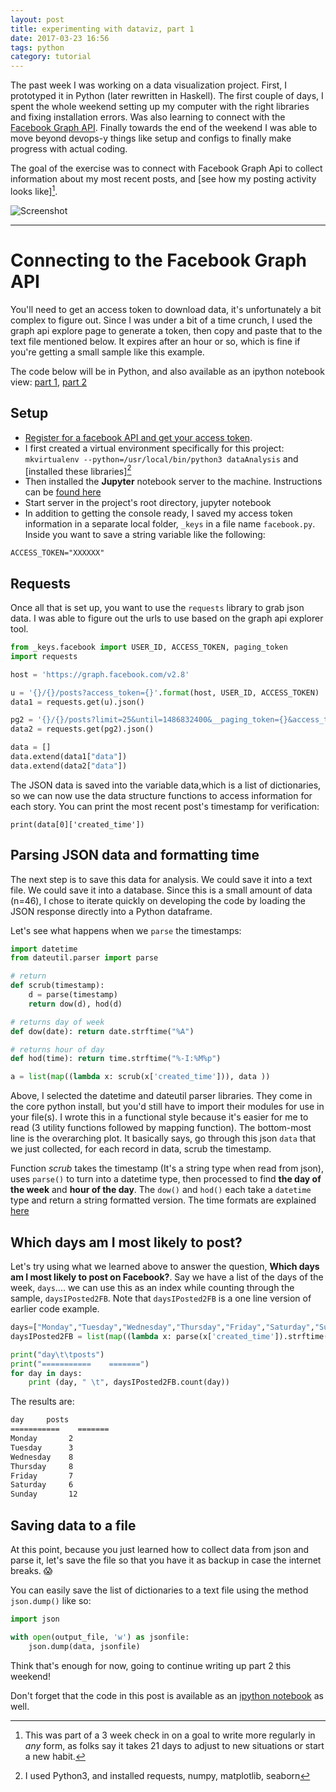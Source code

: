 ```yaml
---
layout: post
title: experimenting with dataviz, part 1
date: 2017-03-23 16:56
tags: python
category: tutorial
---
```


The past week I was working on a data visualization project. First, I prototyped it in Python (later rewritten in Haskell). The first couple of days, I spent the whole weekend setting up my computer with the right libraries and fixing installation errors. Was also learning to connect with the [Facebook Graph API][1]. Finally towards the end of the weekend I was able to move beyond devops-y things like setup and configs to finally make progress with actual coding.

The goal of the exercise was to connect with Facebook Graph Api to collect information about my most recent posts, and [see how my posting activity looks like][^1]. 

![Screenshot](https://c1.staticflickr.com/3/2944/32815168073_c2b39b1eef_c.jpg)

---

# Connecting to the Facebook Graph API

You'll need to get an access token to download data, it's unfortunately a bit complex to figure out. Since I was under a bit of a time crunch, I used the graph api explore page to generate a token, then copy and paste that to the text file mentioned below. It expires after an hour or so, which is fine if you're getting a small sample like this example.

The code below will be in Python, and also available as an ipython notebook view: [part 1][4], [part 2][5]

## Setup

- [Register for a facebook API and get your access token][2].
- I first created a virtual environment specifically for this project: `mkvirtualenv --python=/usr/local/bin/python3 dataAnalysis` and [installed these libraries][^2]
- Then installed the **Jupyter** notebook server to the machine. Instructions can be [found here][3]
- Start server in the project's root directory, jupyter notebook
- In addition to getting the console ready, I saved my access token information in a separate local folder, `_keys` in a file name `facebook.py`. Inside you want to save a string variable like the following:

`ACCESS_TOKEN="XXXXXX"`

## Requests

Once all that is set up, you want to use the `requests` library to grab json data. I was able to figure out the urls to use based on the graph api explorer tool.

```python
from _keys.facebook import USER_ID, ACCESS_TOKEN, paging_token
import requests

host = 'https://graph.facebook.com/v2.8'

u = '{}/{}/posts?access_token={}'.format(host, USER_ID, ACCESS_TOKEN)
data1 = requests.get(u).json()

pg2 = '{}/{}/posts?limit=25&until=1486832400&__paging_token={}&access_token={}'.format(host, USER_ID, paging_token, ACCESS_TOKEN)
data2 = requests.get(pg2).json()

data = []
data.extend(data1["data"])
data.extend(data2["data"])
```

The JSON data is saved into the variable data,which is a list of dictionaries, so we can now use the data structure functions to access information for each story. You can print the most recent post's timestamp for verification:

`print(data[0]['created_time'])`

## Parsing JSON data and formatting time

The next step is to save this data for analysis. We could save it into a text file. We could save it into a database. Since this is a small amount of data (n=46), I chose to iterate quickly on developing the code by loading the JSON response directly into a Python dataframe.

Let's see what happens when we `parse` the timestamps:

```python
import datetime
from dateutil.parser import parse

# return 
def scrub(timestamp):
    d = parse(timestamp)
    return dow(d), hod(d)

# returns day of week
def dow(date): return date.strftime("%A")

# returns hour of day
def hod(time): return time.strftime("%-I:%M%p")

a = list(map((lambda x: scrub(x['created_time'])), data ))
```

Above, I selected the datetime and dateutil parser libraries. They come in the core python install, but you'd still have to import their modules for use in your file(s). I wrote this in a functional style because it's easier for me to read (3 utility functions followed by mapping function). The bottom-most line is the overarching plot. It basically says, go through this json `data` that we just collected, for each record in data, scrub the timestamp.

Function *scrub* takes the timestamp (It's a string type when read from json), uses `parse()` to turn into a datetime type, then processed to find **the day of the week** and **hour of the day**. The `dow()` and `hod()` each take a `datetime` type and return a string formatted version. The time formats are explained [here][6]

## Which days am I most likely to post?

Let's try using what we learned above to answer the question, **Which days am I most likely to post on Facebook?**. Say we have a list of the days of the week, `days`.... we can use this as an index while counting through the sample, `daysIPosted2FB`. Note that `daysIPosted2FB` is a one line version of earlier code example.

```python
days=["Monday","Tuesday","Wednesday","Thursday","Friday","Saturday","Sunday"]
daysIPosted2FB = list(map((lambda x: parse(x['created_time']).strftime("%A")), data ))

print("day\t\tposts")
print("===========    =======")
for day in days:
    print (day, " \t", daysIPosted2FB.count(day))
```

The results are:

```txt
day		posts
===========    =======
Monday  	 2
Tuesday  	 3
Wednesday  	 8
Thursday  	 8
Friday  	 7
Saturday  	 6
Sunday  	 12
```

## Saving data to a file

At this point, because you just learned how to collect data from json and parse it, let's save the file so that you have it as backup in case the internet breaks. :scream:

You can easily save the list of dictionaries to a text file using the method `json.dump()` like so:

```python
import json

with open(output_file, 'w') as jsonfile:
    json.dump(data, jsonfile)
```

Think that's enough for now, going to continue writing up part 2 this weekend!

Don't forget that the code in this post is available as an [ipython notebook][7] as well. 


[1]: https://developers.facebook.com/docs/graph-api
[2]: https://developers.facebook.com/
[3]: http://jupyter.org/install.html
[4]: http://nbviewer.jupyter.org/github/katychuang/ipython-notebooks/blob/master/facebook_posting_activity.ipynb#Connecting-to-Facebook-API
[5]: http://nbviewer.jupyter.org/github/katychuang/ipython-notebooks/blob/master/facebook_posting_activity_part2.ipynb
[6]: https://docs.python.org/3/library/datetime.html#strftime-and-strptime-behavior
[7]: http://nbviewer.jupyter.org/github/katychuang/ipython-notebooks/blob/master/facebook_posting_activity.ipynb#Parsing-data


[^1]: This was part of a 3 week check in on a goal to write more regularly in *any* form, as folks say it takes 21 days to adjust to new situations or start a new habit.
[^2]: I used Python3, and installed requests, numpy, matplotlib, seaborn
